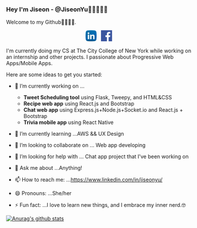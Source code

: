 ### Hey I'm Jiseon - @JiseonYu👋🏻👩🏻‍💻

Welcome to my Github🙌🏻🙌🏻. 

<p align='center'>
<a href="https://www.linkedin.com/in/jiseonyu/"><img height="30" src="https://github.com/JiseonYu/JiseonYu/blob/master/Images/linkedin.png"></a>&nbsp;&nbsp;
<a href="https://www.facebook.com/profile.php?id=100013556883059"><img height="30" src="https://github.com/JiseonYu/JiseonYu/blob/master/Images/facebook.png"></a>
</p>

I'm currently doing my CS at The City College of New York while working on an internship and other projects. I passionate about Progressive Web Apps/Mobile Apps. 


Here are some ideas to get you started:

- 🔭 I’m currently working on ...
  - <strong>Tweet Scheduling tool</strong> using Flask, Tweepy, and HTML&CSS 
  - <strong>Recipe web app</strong> using React.js and Bootstrap
  - <strong>Chat web app</strong> using Express.js+Node.js+Socket.io and React.js + Bootstrap
  - <strong>Trivia mobile app</strong> using React Native
  
- 🌱 I’m currently learning ...AWS && UX Design 
- 👯 I’m looking to collaborate on ... Web app developing 
- 🤔 I’m looking for help with ... Chat app project that I've been working on
- 💬 Ask me about ...Anything! 
- 📫 How to reach me: ...https://www.linkedin.com/in/jiseonyu/
- 😄 Pronouns: ...She/her
- ⚡ Fun fact: ...I love to learn new things, and I embrace my inner nerd.🤓

[![Anurag's github stats](https://github-readme-stats.vercel.app/api?username=JiseonYu&show_icons=true&theme=dracula)](https://github.com/anuraghazra/github-readme-stats)
